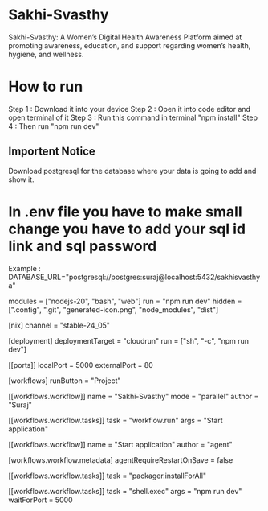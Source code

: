 # Sakhi-Svasthy
Sakhi-Svasthy: A Women’s Digital Health Awareness Platform aimed at promoting awareness, education, and support regarding women’s health, hygiene, and wellness.

# How to run 
Step 1 : Download it into your device 
Step 2 : Open it into code editor and open terminal of it
Step 3 : Run this command in terminal "npm install"
Step 4 : Then run "npm run dev"

## Importent Notice ##
Download postgresql for the database where your data is going to add and show it.
 # In  .env file you have to make small change  you have to add your sql id link and sql password 
Example : DATABASE_URL="postgresql://postgres:suraj@localhost:5432/sakhisvasthya"


modules = ["nodejs-20", "bash", "web"]
run = "npm run dev"
hidden = [".config", ".git", "generated-icon.png", "node_modules", "dist"]

[nix]
channel = "stable-24_05"

[deployment]
deploymentTarget = "cloudrun"
run = ["sh", "-c", "npm run dev"]

[[ports]]
localPort = 5000
externalPort = 80

[workflows]
runButton = "Project"

[[workflows.workflow]]
name = "Sakhi-Svasthy"
mode = "parallel"
author = "Suraj"

[[workflows.workflow.tasks]]
task = "workflow.run"
args = "Start application"

[[workflows.workflow]]
name = "Start application"
author = "agent"

[workflows.workflow.metadata]
agentRequireRestartOnSave = false

[[workflows.workflow.tasks]]
task = "packager.installForAll"

[[workflows.workflow.tasks]]
task = "shell.exec"
args = "npm run dev"
waitForPort = 5000
